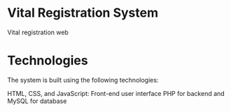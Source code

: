 # Vital Registration System
Vital registration web
# Technologies
The system is built using the following technologies:

HTML, CSS, and JavaScript: Front-end user interface
PHP for backend and MySQL for database 
